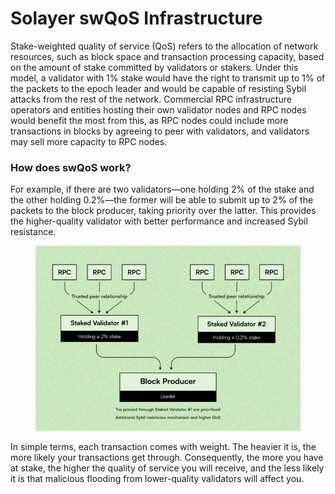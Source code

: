 # Solayer swQoS Infrastructure

Stake-weighted quality of service (QoS) refers to the allocation of network resources, such as block space and transaction processing capacity, based on the amount of stake committed by validators or stakers. Under this model, a validator with 1% stake would have the right to transmit up to 1% of the packets to the epoch leader and would be capable of resisting Sybil attacks from the rest of the network. Commercial RPC infrastructure operators and entities hosting their own validator nodes and RPC nodes would benefit the most from this, as RPC nodes could include more transactions in blocks by agreeing to peer with validators, and validators may sell more capacity to RPC nodes.&#x20;

### How does swQoS work?

For example, if there are two validators—one holding 2% of the stake and the other holding 0.2%—the former will be able to submit up to 2% of the packets to the block producer, taking priority over the latter. This provides the higher-quality validator with better performance and increased Sybil resistance.

<figure><img src="../.gitbook/assets/image (4) (1).png" alt=""><figcaption></figcaption></figure>

In simple terms, each transaction comes with weight. The heavier it is, the more likely your transactions get through. Consequently, the more you have at stake, the higher the quality of service you will receive, and the less likely it is that malicious flooding from lower-quality validators will affect you.


